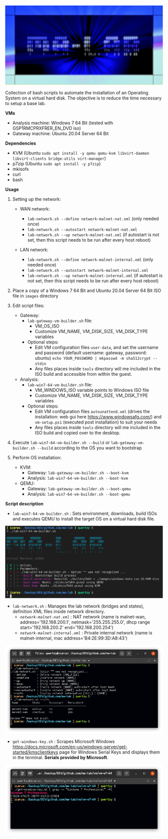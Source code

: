 ![](./screenshots/ma-lab.png)

Collection of bash scripts to automate the installation of an Operating System on a virtual hard disk. The objective is to reduce the time necessary to setup a base lab.

**VMs**
- Analysis machine: Windows 7 64 Bit (tested with GSP1RMCPRXFRER_EN_DVD iso)
- Gateway machine: Ubuntu 20.04 Server 64 Bit

**Dependencies**
- KVM (Ubuntu `sudo apt install -y qemu qemu-kvm libvirt-daemon libvirt-clients bridge-utils virt-manager`)
- p7zip (Ubuntu `sudo apt install -y p7zip`) 
- mkisofs
- curl
- bash

**Usage**
1. Setting up the network:
    - WAN network:
        - `lab-network.sh --define network-malnet-nat.xml` (only needed once)
        - `lab-network.sh --autostart network-malnet-nat.xml`
        - `lab-network.sh --up network-malnet-nat.xml` (if autostart is not set, then this script needs to be run after every host reboot)

    - LAN network:
        - `lab-network.sh --define network-malnet-internal.xml` (only needed once)
        - `lab-network.sh --autostart network-malnet-internal.xml`
        - `lab-network.sh --up network-malnet-internal.xml` (if autostart is not set, then this script needs to be run after every host reboot)

2. Place a copy of a Windows 7 64 Bit and Ubuntu 20.04 Server 64 Bit ISO file in `images` directory

3. Edit script files:

    - Gateway:
        - `lab-gateway-vm-builder.sh` file:
            - VM_OS_ISO
            - Customize VM_NAME, VM_DISK_SIZE, VM_DISK_TYPE variables
        - Optional steps:
            - Edit VM configuration files `user-data`, and set the username and password (default username: gateway, password: ubuntu) `echo YOUR_PASSWORD | mkpasswd -m sha512crypt --stdin`
            - Any files places inside `tools` directory will me included in the ISO build and accessible from within the guest.
    - Analysis:
        - `lab-win7-64-vm-builder.sh` file:
            - VM_WINDOWS_ISO variable points to Windows ISO file
            - Customize VM_NAME, VM_DISK_SIZE, VM_DISK_TYPE variables
        - Optional steps:
            - Edit VM configuration files `autounattend.xml` (drives the installation: web gui here https://www.windowsafg.com/) and `vm-setup.ps1` (executed post installation) to suit your needs
            - Any files places inside `tools` directory will me included in the ISO build and copied over to the desktop.

4. Execute `lab-win7-64-vm-builder.sh --build` or `lab-gateway-vm-builder.sh --build` according to the OS you want to bootstrap

5. Perform OS installation:
    - KVM:
        - Gateway: `lab-gateway-vm-builder.sh --boot-kvm`
        - Analysis: `lab-win7-64-vm-builder.sh --boot-kvm`
    - QEMU:
        - Gateway: `lab-gateway-vm-builder.sh --boot-qemu`
        - Analysis: `lab-win7-64-vm-builder.sh --boot-qemu`

**Script description**
- `lab-win7-64-vm-builder.sh` : Sets environment, downloads, build ISOs and executes QEMU to install the target OS on a virtual hard disk file.

![](./screenshots/lab-win7-64-vm-builder.png)

- `lab-network.sh` : Manages the lab network (bridges and states), definition XML files inside network directory. 
    - *`network-malnet-nat.xml`* : NAT network (name is malnet-wan, address='192.168.200.1', netmask='255.255.255.0', dhcp range start='192.168.200.2' end='192.168.200.254')
    - *`network-malnet-internal.xml`* : Private internal network (name is malnet-internal, mac address='B4:2E:99:3D:A8:43')

![](./screenshots/lab-network.png)

- `get-windows-key.sh` : Scrapes Microsoft Windows https://docs.microsoft.com/en-us/windows-server/get-started/kmsclientkeys page for Windows Serial Keys and displays them in the terminal. **Serials provided by Microsoft**.

![](./screenshots/get-windows-key.png)
